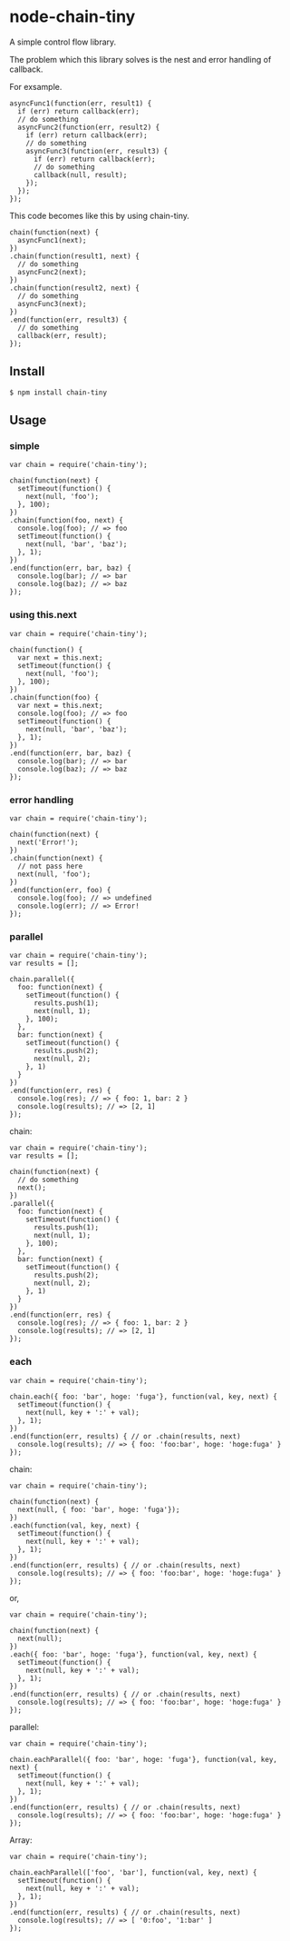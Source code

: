 # node-chain-tiny

A simple control flow library.

The problem which this library solves is the nest and error handling of callback.

For exsample.

    asyncFunc1(function(err, result1) {
      if (err) return callback(err);
      // do something
      asyncFunc2(function(err, result2) {
        if (err) return callback(err);
        // do something
        asyncFunc3(function(err, result3) {
          if (err) return callback(err);
          // do something
          callback(null, result);
        });
      });
    });

This code becomes like this by using chain-tiny. 

    chain(function(next) {
      asyncFunc1(next);
    })
    .chain(function(result1, next) {
      // do something
      asyncFunc2(next);
    })
    .chain(function(result2, next) {
      // do something
      asyncFunc3(next);
    })
    .end(function(err, result3) {
      // do something
      callback(err, result);
    });

## Install

    $ npm install chain-tiny

## Usage

### simple

    var chain = require('chain-tiny');

    chain(function(next) {
      setTimeout(function() {
        next(null, 'foo');
      }, 100);
    })
    .chain(function(foo, next) {
      console.log(foo); // => foo
      setTimeout(function() {
        next(null, 'bar', 'baz');
      }, 1);
    })
    .end(function(err, bar, baz) {
      console.log(bar); // => bar
      console.log(baz); // => baz
    });

### using this.next

    var chain = require('chain-tiny');

    chain(function() {
      var next = this.next;
      setTimeout(function() {
        next(null, 'foo');
      }, 100);
    })
    .chain(function(foo) {
      var next = this.next;
      console.log(foo); // => foo
      setTimeout(function() {
        next(null, 'bar', 'baz');
      }, 1);
    })
    .end(function(err, bar, baz) {
      console.log(bar); // => bar
      console.log(baz); // => baz
    });

### error handling

    var chain = require('chain-tiny');

    chain(function(next) {
      next('Error!');
    })
    .chain(function(next) {
      // not pass here
      next(null, 'foo');
    })
    .end(function(err, foo) {
      console.log(foo); // => undefined
      console.log(err); // => Error!
    });

### parallel

    var chain = require('chain-tiny');
    var results = [];

    chain.parallel({
      foo: function(next) {
        setTimeout(function() {
          results.push(1);
          next(null, 1);
        }, 100);
      },
      bar: function(next) {
        setTimeout(function() {
          results.push(2);
          next(null, 2);
        }, 1)
      }
    })
    .end(function(err, res) {
      console.log(res); // => { foo: 1, bar: 2 }
      console.log(results); // => [2, 1]
    });

chain:

    var chain = require('chain-tiny');
    var results = [];

    chain(function(next) {
      // do something
      next();
    })
    .parallel({
      foo: function(next) {
        setTimeout(function() {
          results.push(1);
          next(null, 1);
        }, 100);
      },
      bar: function(next) {
        setTimeout(function() {
          results.push(2);
          next(null, 2);
        }, 1)
      }
    })
    .end(function(err, res) {
      console.log(res); // => { foo: 1, bar: 2 }
      console.log(results); // => [2, 1]
    });

### each

    var chain = require('chain-tiny');

    chain.each({ foo: 'bar', hoge: 'fuga'}, function(val, key, next) {
      setTimeout(function() {
        next(null, key + ':' + val);
      }, 1);
    })
    .end(function(err, results) { // or .chain(results, next)
      console.log(results); // => { foo: 'foo:bar', hoge: 'hoge:fuga' }
    });

chain:

    var chain = require('chain-tiny');

    chain(function(next) {
      next(null, { foo: 'bar', hoge: 'fuga'});
    })
    .each(function(val, key, next) {
      setTimeout(function() {
        next(null, key + ':' + val);
      }, 1);
    })
    .end(function(err, results) { // or .chain(results, next)
      console.log(results); // => { foo: 'foo:bar', hoge: 'hoge:fuga' }
    });

or,

    var chain = require('chain-tiny');

    chain(function(next) {
      next(null);
    })
    .each({ foo: 'bar', hoge: 'fuga'}, function(val, key, next) {
      setTimeout(function() {
        next(null, key + ':' + val);
      }, 1);
    })
    .end(function(err, results) { // or .chain(results, next)
      console.log(results); // => { foo: 'foo:bar', hoge: 'hoge:fuga' }
    });

parallel:

    var chain = require('chain-tiny');

    chain.eachParallel({ foo: 'bar', hoge: 'fuga'}, function(val, key, next) {
      setTimeout(function() {
        next(null, key + ':' + val);
      }, 1);
    })
    .end(function(err, results) { // or .chain(results, next)
      console.log(results); // => { foo: 'foo:bar', hoge: 'hoge:fuga' }
    });

Array:

    var chain = require('chain-tiny');

    chain.eachParallel(['foo', 'bar'], function(val, key, next) {
      setTimeout(function() {
        next(null, key + ':' + val);
      }, 1);
    })
    .end(function(err, results) { // or .chain(results, next)
      console.log(results); // => [ '0:foo', '1:bar' ]
    });
